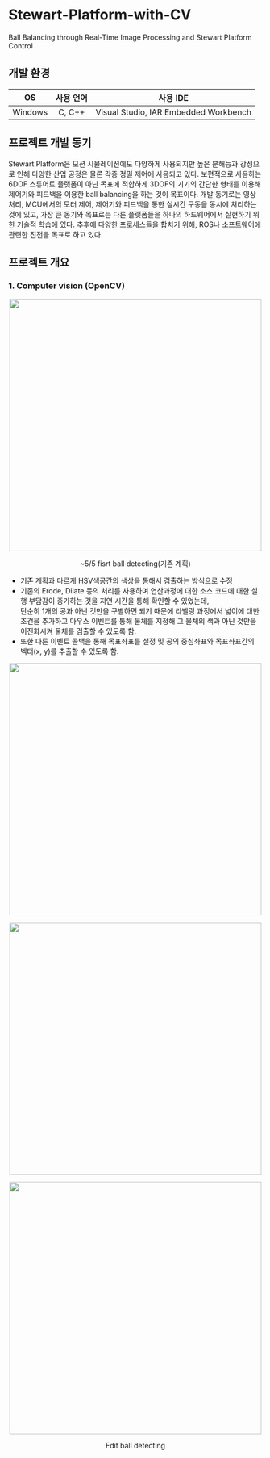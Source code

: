 # Stewart-Platform-with-CV
Ball Balancing through Real-Time Image Processing and Stewart Platform Control

## 개발 환경
|OS|사용 언어|사용 IDE|
|:---:|:---:|:---:|
|Windows|C, C++|Visual Studio, IAR Embedded Workbench|

## 프로젝트 개발 동기
Stewart Platform은 모션 시뮬레이션에도 다양하게 사용되지만 높은 분해능과 강성으로 인해 다양한 산업 공정은 물론 각종 정밀 제어에 사용되고 있다. 보편적으로 사용하는 6DOF 스튜어트 플랫폼이 아닌 목표에 적합하게 3DOF의 기기의 간단한 형태를 이용해 제어기와 피드백을 이용한 ball balancing을 하는 것이 목표이다. 개발 동기로는 영상 처리, MCU에서의 모터 제어, 제어기와 피드백을 통한 실시간 구동을 동시에 처리하는 것에 있고, 가장 큰 동기와 목표로는 다른 플랫폼들을 하나의 하드웨어에서 실현하기 위한 기술적 학습에 있다. 추후에 다양한 프로세스들을 합치기 위해, ROS나 소프트웨어에 관련한 진전을 목표로 하고 있다.

## 프로젝트 개요
### 1. Computer vision (OpenCV)
<p align="center"><img src="https://user-images.githubusercontent.com/72693388/117032049-237d7680-ad3c-11eb-81bc-1a64d069b721.png" width="500px"></p>  
<p align="center"> ~5/5 fisrt ball detecting(기존 계획) </p>  

- 기존 계획과 다르게 HSV색공간의 색상을 통해서 검출하는 방식으로 수정  
- 기존의 Erode, Dilate 등의 처리를 사용하며 연산과정에 대한 소스 코드에 대한 실행 부담감이 증가하는 것을 지연 시간을 통해 확인할 수 있었는데,  
단순히 1개의 공과 아닌 것만을 구별하면 되기 때문에 라벨링 과정에서 넓이에 대한 조건을 추가하고 마우스 이벤트를 통해 물체를 지정해 그 물체의 색과 아닌 것만을 이진화시켜 물체를 검출할 수 있도록 함.  
- 또한 다른 이벤트 콜백을 통해 목표좌표를 설정 및 공의 중심좌표와 목표좌표간의 벡터(x, y)를 추출할 수 있도록 함.

<p align="center"><img src="https://user-images.githubusercontent.com/72693388/123237389-9b844380-d518-11eb-8eeb-095a71b51d44.png" width="500px"></p>  
<p align="center"><img src="https://user-images.githubusercontent.com/72693388/123237734-e30acf80-d518-11eb-85ae-fb0fd271cb8d.png" width="500px"></p>  
<p align="center"><img src="https://user-images.githubusercontent.com/72693388/123237940-0f265080-d519-11eb-8f75-b5925c4e894a.png" width="500px"></p>  
<p align="center"> Edit ball detecting </p>   

